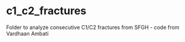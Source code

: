 # c1_c2_fractures
Folder to analyze consecutive C1/C2 fractures from SFGH - code from Vardhaan Ambati 
